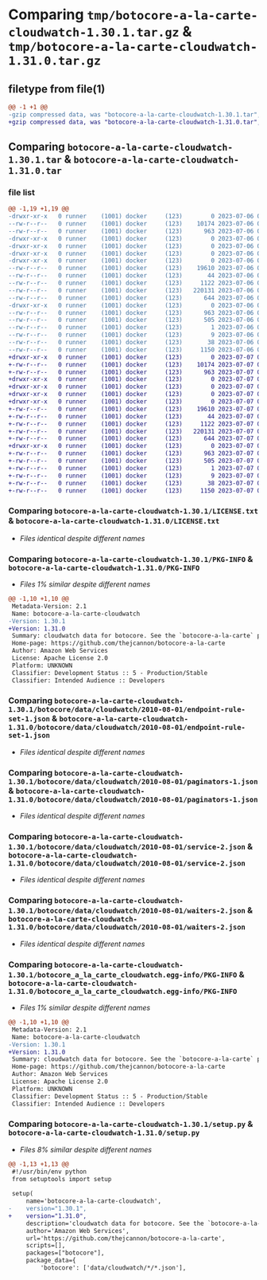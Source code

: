 # Comparing `tmp/botocore-a-la-carte-cloudwatch-1.30.1.tar.gz` & `tmp/botocore-a-la-carte-cloudwatch-1.31.0.tar.gz`

## filetype from file(1)

```diff
@@ -1 +1 @@
-gzip compressed data, was "botocore-a-la-carte-cloudwatch-1.30.1.tar", last modified: Thu Jul  6 01:44:49 2023, max compression
+gzip compressed data, was "botocore-a-la-carte-cloudwatch-1.31.0.tar", last modified: Fri Jul  7 01:43:38 2023, max compression
```

## Comparing `botocore-a-la-carte-cloudwatch-1.30.1.tar` & `botocore-a-la-carte-cloudwatch-1.31.0.tar`

### file list

```diff
@@ -1,19 +1,19 @@
-drwxr-xr-x   0 runner    (1001) docker     (123)        0 2023-07-06 01:44:49.374557 botocore-a-la-carte-cloudwatch-1.30.1/
--rw-r--r--   0 runner    (1001) docker     (123)    10174 2023-07-06 01:44:49.000000 botocore-a-la-carte-cloudwatch-1.30.1/LICENSE.txt
--rw-r--r--   0 runner    (1001) docker     (123)      963 2023-07-06 01:44:49.374557 botocore-a-la-carte-cloudwatch-1.30.1/PKG-INFO
-drwxr-xr-x   0 runner    (1001) docker     (123)        0 2023-07-06 01:44:49.370557 botocore-a-la-carte-cloudwatch-1.30.1/botocore/
-drwxr-xr-x   0 runner    (1001) docker     (123)        0 2023-07-06 01:44:49.370557 botocore-a-la-carte-cloudwatch-1.30.1/botocore/data/
-drwxr-xr-x   0 runner    (1001) docker     (123)        0 2023-07-06 01:44:49.370557 botocore-a-la-carte-cloudwatch-1.30.1/botocore/data/cloudwatch/
-drwxr-xr-x   0 runner    (1001) docker     (123)        0 2023-07-06 01:44:49.370557 botocore-a-la-carte-cloudwatch-1.30.1/botocore/data/cloudwatch/2010-08-01/
--rw-r--r--   0 runner    (1001) docker     (123)    19610 2023-07-06 01:44:40.000000 botocore-a-la-carte-cloudwatch-1.30.1/botocore/data/cloudwatch/2010-08-01/endpoint-rule-set-1.json
--rw-r--r--   0 runner    (1001) docker     (123)       44 2023-07-06 01:44:40.000000 botocore-a-la-carte-cloudwatch-1.30.1/botocore/data/cloudwatch/2010-08-01/examples-1.json
--rw-r--r--   0 runner    (1001) docker     (123)     1122 2023-07-06 01:44:40.000000 botocore-a-la-carte-cloudwatch-1.30.1/botocore/data/cloudwatch/2010-08-01/paginators-1.json
--rw-r--r--   0 runner    (1001) docker     (123)   220131 2023-07-06 01:44:40.000000 botocore-a-la-carte-cloudwatch-1.30.1/botocore/data/cloudwatch/2010-08-01/service-2.json
--rw-r--r--   0 runner    (1001) docker     (123)      644 2023-07-06 01:44:40.000000 botocore-a-la-carte-cloudwatch-1.30.1/botocore/data/cloudwatch/2010-08-01/waiters-2.json
-drwxr-xr-x   0 runner    (1001) docker     (123)        0 2023-07-06 01:44:49.374557 botocore-a-la-carte-cloudwatch-1.30.1/botocore_a_la_carte_cloudwatch.egg-info/
--rw-r--r--   0 runner    (1001) docker     (123)      963 2023-07-06 01:44:49.000000 botocore-a-la-carte-cloudwatch-1.30.1/botocore_a_la_carte_cloudwatch.egg-info/PKG-INFO
--rw-r--r--   0 runner    (1001) docker     (123)      505 2023-07-06 01:44:49.000000 botocore-a-la-carte-cloudwatch-1.30.1/botocore_a_la_carte_cloudwatch.egg-info/SOURCES.txt
--rw-r--r--   0 runner    (1001) docker     (123)        1 2023-07-06 01:44:49.000000 botocore-a-la-carte-cloudwatch-1.30.1/botocore_a_la_carte_cloudwatch.egg-info/dependency_links.txt
--rw-r--r--   0 runner    (1001) docker     (123)        9 2023-07-06 01:44:49.000000 botocore-a-la-carte-cloudwatch-1.30.1/botocore_a_la_carte_cloudwatch.egg-info/top_level.txt
--rw-r--r--   0 runner    (1001) docker     (123)       38 2023-07-06 01:44:49.374557 botocore-a-la-carte-cloudwatch-1.30.1/setup.cfg
--rw-r--r--   0 runner    (1001) docker     (123)     1150 2023-07-06 01:44:49.000000 botocore-a-la-carte-cloudwatch-1.30.1/setup.py
+drwxr-xr-x   0 runner    (1001) docker     (123)        0 2023-07-07 01:43:38.935058 botocore-a-la-carte-cloudwatch-1.31.0/
+-rw-r--r--   0 runner    (1001) docker     (123)    10174 2023-07-07 01:43:38.000000 botocore-a-la-carte-cloudwatch-1.31.0/LICENSE.txt
+-rw-r--r--   0 runner    (1001) docker     (123)      963 2023-07-07 01:43:38.935058 botocore-a-la-carte-cloudwatch-1.31.0/PKG-INFO
+drwxr-xr-x   0 runner    (1001) docker     (123)        0 2023-07-07 01:43:38.935058 botocore-a-la-carte-cloudwatch-1.31.0/botocore/
+drwxr-xr-x   0 runner    (1001) docker     (123)        0 2023-07-07 01:43:38.935058 botocore-a-la-carte-cloudwatch-1.31.0/botocore/data/
+drwxr-xr-x   0 runner    (1001) docker     (123)        0 2023-07-07 01:43:38.935058 botocore-a-la-carte-cloudwatch-1.31.0/botocore/data/cloudwatch/
+drwxr-xr-x   0 runner    (1001) docker     (123)        0 2023-07-07 01:43:38.935058 botocore-a-la-carte-cloudwatch-1.31.0/botocore/data/cloudwatch/2010-08-01/
+-rw-r--r--   0 runner    (1001) docker     (123)    19610 2023-07-07 01:43:28.000000 botocore-a-la-carte-cloudwatch-1.31.0/botocore/data/cloudwatch/2010-08-01/endpoint-rule-set-1.json
+-rw-r--r--   0 runner    (1001) docker     (123)       44 2023-07-07 01:43:28.000000 botocore-a-la-carte-cloudwatch-1.31.0/botocore/data/cloudwatch/2010-08-01/examples-1.json
+-rw-r--r--   0 runner    (1001) docker     (123)     1122 2023-07-07 01:43:28.000000 botocore-a-la-carte-cloudwatch-1.31.0/botocore/data/cloudwatch/2010-08-01/paginators-1.json
+-rw-r--r--   0 runner    (1001) docker     (123)   220131 2023-07-07 01:43:28.000000 botocore-a-la-carte-cloudwatch-1.31.0/botocore/data/cloudwatch/2010-08-01/service-2.json
+-rw-r--r--   0 runner    (1001) docker     (123)      644 2023-07-07 01:43:28.000000 botocore-a-la-carte-cloudwatch-1.31.0/botocore/data/cloudwatch/2010-08-01/waiters-2.json
+drwxr-xr-x   0 runner    (1001) docker     (123)        0 2023-07-07 01:43:38.935058 botocore-a-la-carte-cloudwatch-1.31.0/botocore_a_la_carte_cloudwatch.egg-info/
+-rw-r--r--   0 runner    (1001) docker     (123)      963 2023-07-07 01:43:38.000000 botocore-a-la-carte-cloudwatch-1.31.0/botocore_a_la_carte_cloudwatch.egg-info/PKG-INFO
+-rw-r--r--   0 runner    (1001) docker     (123)      505 2023-07-07 01:43:38.000000 botocore-a-la-carte-cloudwatch-1.31.0/botocore_a_la_carte_cloudwatch.egg-info/SOURCES.txt
+-rw-r--r--   0 runner    (1001) docker     (123)        1 2023-07-07 01:43:38.000000 botocore-a-la-carte-cloudwatch-1.31.0/botocore_a_la_carte_cloudwatch.egg-info/dependency_links.txt
+-rw-r--r--   0 runner    (1001) docker     (123)        9 2023-07-07 01:43:38.000000 botocore-a-la-carte-cloudwatch-1.31.0/botocore_a_la_carte_cloudwatch.egg-info/top_level.txt
+-rw-r--r--   0 runner    (1001) docker     (123)       38 2023-07-07 01:43:38.935058 botocore-a-la-carte-cloudwatch-1.31.0/setup.cfg
+-rw-r--r--   0 runner    (1001) docker     (123)     1150 2023-07-07 01:43:38.000000 botocore-a-la-carte-cloudwatch-1.31.0/setup.py
```

### Comparing `botocore-a-la-carte-cloudwatch-1.30.1/LICENSE.txt` & `botocore-a-la-carte-cloudwatch-1.31.0/LICENSE.txt`

 * *Files identical despite different names*

### Comparing `botocore-a-la-carte-cloudwatch-1.30.1/PKG-INFO` & `botocore-a-la-carte-cloudwatch-1.31.0/PKG-INFO`

 * *Files 1% similar despite different names*

```diff
@@ -1,10 +1,10 @@
 Metadata-Version: 2.1
 Name: botocore-a-la-carte-cloudwatch
-Version: 1.30.1
+Version: 1.31.0
 Summary: cloudwatch data for botocore. See the `botocore-a-la-carte` package for more info.
 Home-page: https://github.com/thejcannon/botocore-a-la-carte
 Author: Amazon Web Services
 License: Apache License 2.0
 Platform: UNKNOWN
 Classifier: Development Status :: 5 - Production/Stable
 Classifier: Intended Audience :: Developers
```

### Comparing `botocore-a-la-carte-cloudwatch-1.30.1/botocore/data/cloudwatch/2010-08-01/endpoint-rule-set-1.json` & `botocore-a-la-carte-cloudwatch-1.31.0/botocore/data/cloudwatch/2010-08-01/endpoint-rule-set-1.json`

 * *Files identical despite different names*

### Comparing `botocore-a-la-carte-cloudwatch-1.30.1/botocore/data/cloudwatch/2010-08-01/paginators-1.json` & `botocore-a-la-carte-cloudwatch-1.31.0/botocore/data/cloudwatch/2010-08-01/paginators-1.json`

 * *Files identical despite different names*

### Comparing `botocore-a-la-carte-cloudwatch-1.30.1/botocore/data/cloudwatch/2010-08-01/service-2.json` & `botocore-a-la-carte-cloudwatch-1.31.0/botocore/data/cloudwatch/2010-08-01/service-2.json`

 * *Files identical despite different names*

### Comparing `botocore-a-la-carte-cloudwatch-1.30.1/botocore/data/cloudwatch/2010-08-01/waiters-2.json` & `botocore-a-la-carte-cloudwatch-1.31.0/botocore/data/cloudwatch/2010-08-01/waiters-2.json`

 * *Files identical despite different names*

### Comparing `botocore-a-la-carte-cloudwatch-1.30.1/botocore_a_la_carte_cloudwatch.egg-info/PKG-INFO` & `botocore-a-la-carte-cloudwatch-1.31.0/botocore_a_la_carte_cloudwatch.egg-info/PKG-INFO`

 * *Files 1% similar despite different names*

```diff
@@ -1,10 +1,10 @@
 Metadata-Version: 2.1
 Name: botocore-a-la-carte-cloudwatch
-Version: 1.30.1
+Version: 1.31.0
 Summary: cloudwatch data for botocore. See the `botocore-a-la-carte` package for more info.
 Home-page: https://github.com/thejcannon/botocore-a-la-carte
 Author: Amazon Web Services
 License: Apache License 2.0
 Platform: UNKNOWN
 Classifier: Development Status :: 5 - Production/Stable
 Classifier: Intended Audience :: Developers
```

### Comparing `botocore-a-la-carte-cloudwatch-1.30.1/setup.py` & `botocore-a-la-carte-cloudwatch-1.31.0/setup.py`

 * *Files 8% similar despite different names*

```diff
@@ -1,13 +1,13 @@
 #!/usr/bin/env python
 from setuptools import setup
 
 setup(
     name='botocore-a-la-carte-cloudwatch',
-    version="1.30.1",
+    version="1.31.0",
     description='cloudwatch data for botocore. See the `botocore-a-la-carte` package for more info.',
     author='Amazon Web Services',
     url='https://github.com/thejcannon/botocore-a-la-carte',
     scripts=[],
     packages=["botocore"],
     package_data={
         'botocore': ['data/cloudwatch/*/*.json'],
```

